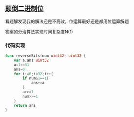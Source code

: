 ## [颠倒二进制位](https://leetcode-cn.com/problems/reverse-bits/)

看题解发现我的解法还是不高效，位运算最好还是都用位运算解题 

答案的分治算法实现时间复杂度N(1)



### 代码实现

```go
func reverseBits(num uint32) uint32 {
    var a,ans uint32
    a=1<<31
    ans=0
    for i:=0;i<32;i++{
        if num&1==1{
            ans+=a
        }
        a>>=1
        num>>=1
    }
    return ans
}
```

